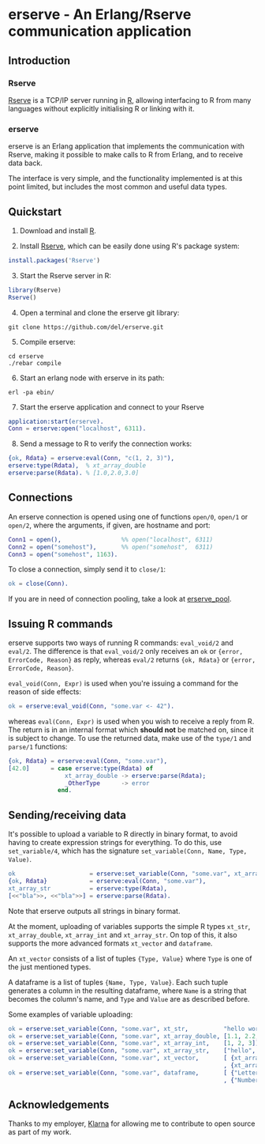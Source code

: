 # erserve - An Erlang/Rserve communication application

## Introduction

### Rserve

[Rserve](http://www.rforge.net/Rserve/) is a TCP/IP server running in
[R](http://www.r-project.org/), allowing interfacing to R from many
languages without explicitly initialising R or linking with it.

### erserve

erserve is an Erlang application that implements the communication
with Rserve, making it possible to make calls to R from Erlang, and to
receive data back.

The interface is very simple, and the functionality implemented is at
this point limited, but includes the most common and useful data
types.


## Quickstart

1. Download and install [R](http://www.r-project.org/).

2. Install [Rserve](http://www.rforge.net/Rserve/), which can be
   easily done using R's package system:
```R
install.packages('Rserve')
```

3. Start the Rserve server in R:
```R
library(Rserve)
Rserve()
```

4. Open a terminal and clone the erserve git library:
```
git clone https://github.com/del/erserve.git
```

5. Compile erserve:
```
cd erserve
./rebar compile
```

6. Start an erlang node with erserve in its path:
```
erl -pa ebin/
```

7. Start the erserve application and connect to your Rserve
```erlang
application:start(erserve).
Conn = erserve:open("localhost", 6311).
```

8. Send a message to R to verify the connection works:
```erlang
{ok, Rdata} = erserve:eval(Conn, "c(1, 2, 3)"),
erserve:type(Rdata),  % xt_array_double
erserve:parse(Rdata). % [1.0,2.0,3.0]
```


## Connections

An erserve connection is opened using one of functions `open/0`, `open/1` or `open/2`, where the
arguments, if given, are hostname and port:
```erlang
Conn1 = open(),                 %% open("localhost", 6311)
Conn2 = open("somehost"),       %% open("somehost",  6311)
Conn3 = open("somehost", 1163).
```
To close a connection, simply send it to `close/1`:
```erlang
ok = close(Conn).
```

If you are in need of connection pooling, take a look at
[erserve_pool](http://github.com/del/erserve_pool).


## Issuing R commands

erserve supports two ways of running R commands: `eval_void/2` and `eval/2`.
The difference is that `eval_void/2` only receives an `ok` or `{error, ErrorCode, Reason}` as reply,
whereas `eval/2` returns `{ok, Rdata}` or `{error, ErrorCode, Reason}`.

`eval_void(Conn, Expr)` is used when you're issuing a command for the reason of side effects:
```erlang
ok = erserve:eval_void(Conn, "some.var <- 42").
```
whereas `eval(Conn, Expr)` is used when you wish to receive a reply from R. The return is in an
internal format which **should not** be matched on, since it is subject to change. To use the
returned data, make use of the `type/1` and `parse/1` functions:
```erlang
{ok, Rdata} = erserve:eval(Conn, "some.var"),
[42.0]      = case erserve:type(Rdata) of
                xt_array_double -> erserve:parse(Rdata);
                _OtherType      -> error
              end.
```


## Sending/receiving data

It's possible to upload a variable to R directly in binary format, to avoid having to create
expression strings for everything. To do this, use `set_variable/4`, which has the signature
`set_variable(Conn, Name, Type, Value)`.
```erlang
ok                     = erserve:set_variable(Conn, "some.var", xt_array_str, ["bla", "bla"]),
{ok, Rdata}            = erserve:eval(Conn, "some.var"),
xt_array_str           = erserve:type(Rdata),
[<<"bla">>, <<"bla">>] = erserve:parse(Rdata).
```

Note that erserve outputs all strings in binary format.

At the moment, uploading of variables supports the simple R types `xt_str`, `xt_array_double`,
`xt_array_int` and `xt_array_str`. On top of this, it also supports the more advanced formats
`xt_vector` and `dataframe`.

An `xt_vector` consists of a list of tuples `{Type, Value}` where `Type` is one of the just
mentioned types.

A dataframe is a list of tuples `{Name, Type, Value}`. Each such tuple generates a column in the
resulting dataframe, where `Name` is a string that becomes the column's name, and `Type` and
`Value` are as described before.

Some examples of variable uploading:
```erlang
ok = erserve:set_variable(Conn, "some.var", xt_str,          "hello world"),
ok = erserve:set_variable(Conn, "some.var", xt_array_double, [1.1, 2.2, 3.3]),
ok = erserve:set_variable(Conn, "some.var", xt_array_int,    [1, 2, 3]),
ok = erserve:set_variable(Conn, "some.var", xt_array_str,    ["hello", "world"]),
ok = erserve:set_variable(Conn, "some.var", xt_vector,       [ {xt_array_str, ["a", "b"]}
                                                             , {xt_array_int, [1, 3, 5]} ]),
ok = erserve:set_variable(Conn, "some.var", dataframe,       [ {"Letters", xt_array_str, ["a", "b"]}
                                                             , {"Numbers", xt_array_int, [1, 3]} ]).
```


## Acknowledgements

Thanks to my employer, [Klarna](http://klarna.com/) for allowing me to contribute to open source
as part of my work.

